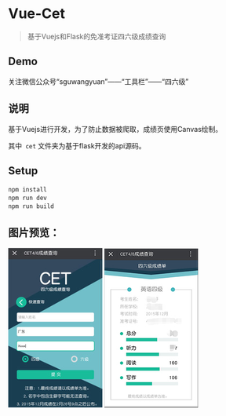 # Vue-Cet

>   基于Vuejs和Flask的免准考证四六级成绩查询

## Demo

关注微信公众号“sguwangyuan”——“工具栏”——“四六级”

## 说明

基于Vuejs进行开发，为了防止数据被爬取，成绩页使用Canvas绘制。

其中` cet` 文件夹为基于flask开发的api源码。

## Setup

``` bash
npm install
npm run dev
npm run build
```

## 图片预览：



 ![index](index.jpg) ![score](score.jpg)